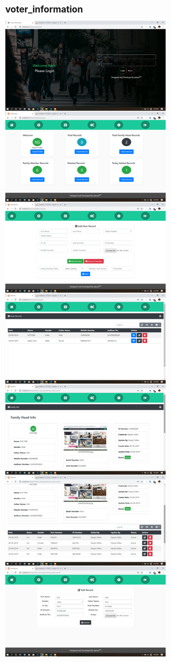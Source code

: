 # voter_information


![alt text](https://github.com/skaran921/voter_information/blob/master/Screenshot%20(3).png)
![alt text](https://github.com/skaran921/voter_information/blob/master/Screenshot%20(4).png)
![alt text](https://github.com/skaran921/voter_information/blob/master/Screenshot%20(144).png)
![alt text](https://github.com/skaran921/voter_information/blob/master/Screenshot%20(145).png)
![alt text](https://github.com/skaran921/voter_information/blob/master/Screenshot%20(146).png)
![alt text](https://github.com/skaran921/voter_information/blob/master/Screenshot%20(147).png)
![alt text](https://github.com/skaran921/voter_information/blob/master/Screenshot%20(148).png)
